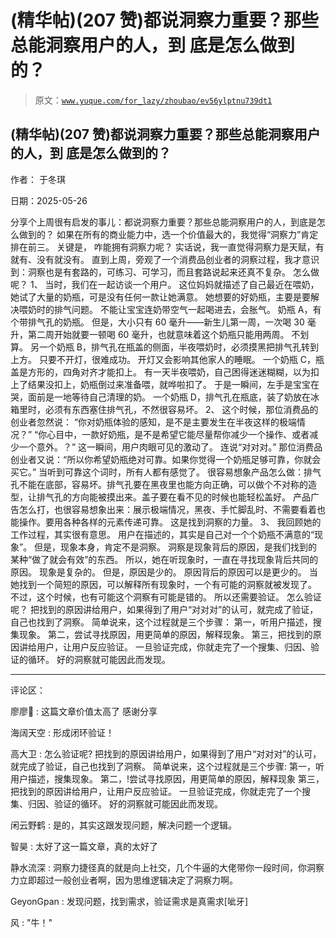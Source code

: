 # (精华帖)(207 赞)都说洞察力重要？那些总能洞察用户的人，到 底是怎么做到的？

> 原文：[`www.yuque.com/for_lazy/zhoubao/ev56ylptnu739dt1`](https://www.yuque.com/for_lazy/zhoubao/ev56ylptnu739dt1)

## (精华帖)(207 赞)都说洞察力重要？那些总能洞察用户的人，到 底是怎么做到的？

作者： 于冬琪

日期：2025-05-26

分享个上周很有启发的事儿：都说洞察力重要？那些总能洞察用户的人，到底是怎么做到的？ 如果在所有的商业能力中，选一个价值最大的，我觉得“洞察力”肯定排在前三。
关键是， 咋能拥有洞察力呢？ 实话说，我一直觉得洞察力是天赋，有就有、没有就没有。
直到上周，旁观了一个消费品创业者的洞察过程，我才意识到：洞察也是有套路的，可练习、可学习，而且套路说起来还真不复杂。 怎么做呢？ 1、
当时，我们在一起访谈一个用户。 这位妈妈就描述了自己最近在喂奶，她试了大量的奶瓶，可是没有任何一款让她满意。 她想要的好奶瓶，主要是要解决喂奶时的排气问题。
不能让宝宝连奶带空气一起喝进去，会胀气。 奶瓶 A，有个带排气孔的奶瓶。
但是，大小只有 60 毫升——新生儿第一周，一次喝 30 毫升，第二周开始就要一顿喝 60 毫升，也就意味着这个奶瓶只能用两周。 不划算。
另一个奶瓶 B，排气孔在瓶盖的侧面，半夜喂奶时，必须摸黑把排气孔转到上方。 只要不开灯，很难成功。 开灯又会影响其他家人的睡眠。
一个奶瓶 C，瓶盖是方形的，四角对齐才能扣上。 有一天半夜喂奶，自己困得迷迷糊糊，以为扣上了结果没扣上，奶瓶倒过来准备喂，就哗啦扣了。
于是一瞬间，左手是宝宝在哭，面前是一地等待自己清理的奶。 一个奶瓶 D，排气孔在瓶底，装了奶放在冰箱里时，必须有东西塞住排气孔，不然很容易坏。 2、
这个时候，那位消费品的创业者忽然说： “你对奶瓶体验的感知，是不是主要发生在半夜这样的极端情况？”
“你心目中，一款好奶瓶，是不是希望它能尽量帮你减少一个操作、或者减少一个意外。？” 这一瞬间，用户肉眼可见的激动了。 连说“对对对。”
那位消费品创业者又说：“所以你希望奶瓶绝对可靠。如果你觉得一个奶瓶足够可靠，你就会买它。” 当听到可靠这个词时，所有人都有感觉了。
很容易想象产品怎么做：排气孔不能在底部，容易坏。排气孔要在黑夜里也能方向正确，可以做个不对称的造型，让排气孔的方向能被摸出来。盖子要在看不见的时候也能轻松盖好。
产品广告怎么打，也很容易想象出来：展示极端情况，黑夜、手忙脚乱时、不需要看着也能操作。要用各种各样的元素传递可靠。 这是找到洞察的力量。 3、
我回顾她的工作过程，其实很有意思。 用户在描述的，其实是自己对一个个奶瓶不满意的“现象”。 但是，现象本身，肯定不是洞察。
洞察是现象背后的原因，是我们找到的某种“做了就会有效”的东西。 所以，她在听现象时，一直在寻找现象背后共同的原因。 现象是复杂的。 但是，原因是少的。
原因背后的原因可以是更少的。 当她找到一个简短的原因，可以解释所有现象时，一个有可能的洞察就被发现了。 不过，这个时候，也有可能这个洞察有可能是错的。
所以还需要验证。 怎么验证呢？ 把找到的原因讲给用户，如果得到了用户“对对对”的认可，就完成了验证，自己也找到了洞察。 简单说来，这个过程就是三个步骤：
第一，听用户描述，搜集现象。 第二，尝试寻找原因，用更简单的原因，解释现象。 第三，把找到的原因讲给用户，让用户反应验证。
一旦验证完成，你就走完了一个搜集、归因、验证的循环。 好的洞察就可能因此而发现。

* * *

评论区：

廖廖🌠 : 这篇文章价值太高了 感谢分享

海阔天空 : 形成闭环验证！

高大卫 : 怎么验证呢? 把找到的原因讲给用户，如果得到了用户“对对对”的认可，就完成了验证，自己也找到了洞察。 简单说来，这个过程就是三个步骤:
第一，听用户描述，搜集现象。 第二，!尝试寻找原因，用更简单的原因，解释现象 第三，把找到的原因讲给用户，让用户反应验证。
一旦验证完成，你就走完了一个搜集、归因、验证的循环。 好的洞察就可能因此而发现。

闲云野鹤 : 是的，其实这跟发现问题，解决问题一个逻辑。

智昊 : 太好了这一篇文章，真的太好了

静水流深 : 洞察力捷径真的就是向上社交，几个牛逼的大佬带你一段时间，你洞察力立即超过一般创业者啊，因为思维逻辑决定了洞察力啊。

GeyonGpan : 发现问题，找到需求，验证需求是真需求[呲牙]

风 : "牛！"